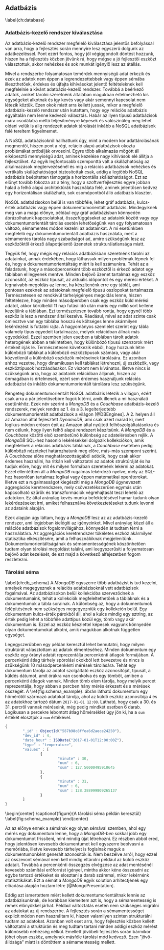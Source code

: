 ## Adatbázis
\label{ch:database}

### Adatbázis-kezelő rendszer kiválasztása
Az adatbázis-kezelő rendszer megfelelő kiválasztása jelentős befolyással van arra, hogy a fejlesztés
során mennyire lesz egyszerű dolgunk az adatkezeléssel. Pont ezért fontos, hogy jól végiggondolt
döntést hozzunk, hiszen ha a fejlesztés közben jövünk rá, hogy mégse a jó fejlesztői eszközt választottuk,
akkor nehézkes és sok munkát igénylő lesz az átállás.

Mivel a rendszerbe folyamatosan temérdek mennyiségű adat érkezik és ezek az adatok nem éppen a
legrendezettebbek vagy éppen sémába illeszthetőek, érdekes és újfajta kihívásokat jelentő feltételeknek kell megfelelnie
a kívánt adatbázis-kezelő rendszer. Továbbá a beérkező adatok, amiket tárolni szeretnénk általában
magukban értelmezhető kis egységeket alkotnak és így kevés vagy akár semennyi kapcsolat nem létezik
köztük. Ezen okok miatt arra kellett jussak, mikor a megfelelő adatbázis-kezelő rendszer után kutattam,
hogy egy relációs adatbázis egyáltalán nem lenne kedvező választás. Habár az ilyen típusú adatbázisok
mára csodálatra méltó teljesítményre képesek és valószínűleg meg lehet oldani velük is alig rendezett
adatok tárolását inkább a NoSQL adatbázisok felé tereltem figyelmemet.

A NoSQL adatbázisokról hallhattunk úgy, mint a modern kor adattárolásának megmentői, hiszen pont
a régi, reláció alapú adatbázisok okozta problémákat próbálják orvosolni. Egyre több alkalmazás mögött
áll elképesztő mennyiségű adat, aminek kezelése nagy kihívások elé állítja a fejlesztőket. Az egyik
legfontosabb szemponttá vált a skálázhatóság az alkalmazások megtervezésénél és míg a relációs adatbázisok
nehézkes és vertikális skálázhatóságot biztosítottak csak, addig a legtöbb NoSQL adatbázis beépítetten
támogatja a horizontális skálázhatóságot. Ezt az előnyt tovább fokozza az a tény, hogy a szoftverfejlesztés
egyre jobban halad a felhő alapú architektúrák használata felé, aminek jelentősen kedvez egy horizontálisan
skálázható, sok csomópontból álló adatbázis klaszter.

NoSQL adatbázisokon belül is van többféle, lehet gráf adatbázis, kulcs-érték adatbázis vagy éppen
dokumentumorientált adatbázis. Mindegyiknek meg van a maga előnye, például egy gráf adatbázisban
könnyedén ábrázolhatunk kapcsolatokat, összefüggéseket az adataink között vagy egy dokumentumorientált
tárolás esetén lehetőségünk van egy folyamatosan változó, sémamentes módon kezelni az adatainkat.
A mi esetünkben megfelelő egy dokumentumorientált adatbázis használata, mert a sémamentes tárolás nagy
szabadságot ad, amire szükségünk lesz az eszközöktől érkező állapotjelentő üzenetek strukturálatlansága
miatt.

Tegyük fel, hogy mégis egy relációs adatbázisban szeretnénk tárolni az adatainkat, annak érdekében,
hogy láthassuk milyen problémák lépnek fel és, hogy a dokumentumorientáltság miért is kell számunkra.
Tehát az a feladatunk, hogy a másodpercenként több eszköztől is érkező adatot egy táblában el legyenek
mentve. Minden bejövő üzenet tartalmaz egy eszköz azonosítót, az eszköz típusát, az aktuális időpontot
és egy mérési értéket. A legnaivabb megoldás az lenne, ha készítenénk erre egy táblát, ami pontosan
ezeknek az adatoknak megfelelő típusú oszlopokat tartalmazza. Természetesen ez rendkívül tárhelyigényes
megoldás lenne, hiszen feltételezve, hogy minden másodpercben csak egy eszköz küld mérési adatot,
akkor körülbelül 11 nap futási idő után máris egy millió sort kellene kezeljünk a táblában. Ezt
természetesen tovább rontja, hogy egynél több eszköz is lesz a rendszer által kezelve. Ráadásul, mivel
az adat szinte csak ömlesztve van egy táblába hosszú és költséges lenne akármilyen lekérdezést is futtatni
rajta. A hagyományos szemlélet szerint egy tábla valamely típus egyedeit tartalmazza, melyek relációban állnak
más egyedekkel. Ezzel szemben jelen esetben a táblában tárolt adatok heterogének abban a tekintetben,
hogy különböző típusú szenzorok mért értékeit írják le.  Természetesen következik ebből, hogy hozzunk
létre különböző táblákat a különböző eszköztípusok számára, vagy akár közvetlenül a különböző eszközök
méréseinek tárolására. Ez azonban ahhoz vezetne, hogy dinamikusan kell táblákat létrehozni, új eszközök,
vagy eszköztípusok hozzáadásakor. Ez viszont nem kívánatos. Illetve nincs is szükségünk arra, hogy az
adataink relációban álljanak, hiszen az önmagában is értelmesek, ezért sem érdemes használjunk relációs
adatbázist és inkább dokumentumorientált tárolásra lesz szükségünk.

Rengeteg dokumentumorientált NoSQL adatbázis létezik a világon, ezért csak arra a pár jelentősebbre
fogok kitérni, amik illenek a mi használati esetünkhöz. Ezek név szerint a *MongoDB* és a *Couchbase*
adatbázis-kezelő rendszerek, melyek rendre az 1. és a 3. legelterjedtebb dokumentumorientált adatbázisok
a világon [@DBEngines]. A 2. helyen áll az Amazon által fejlesztett *DynamoDB*, ami csak azért marad ki,
mert logikus módon erősen épít az Amazon által nyújtott felhőszolgáltatásokra és nem célunk, hogy ilyen
felhő alapú rendszert készítsünk. A *MongoDB* és a *Couchbase* közötti első szembetűnő különbség az
adatelérésben rejlik. A *MongoDB* SQL-hez hasonló lekérésekkel dolgozik kollekciókon, amik megfelelnek
a relációs adatbázis tábláinak, a *Couchbase* esetében pedig különböző nézeteket határozhatunk meg előre,
más-más szempont szerint. A *Couchbase* előre meghatározottságából adódik, hogy csak akkor érdemes
használni, ha ritkán kell változtatni az adatok struktúráját és ha tudjuk előre, hogy mit és milyen
formában szeretnénk lekérni az adatokat. Ezzel ellentétben áll a *MongoDB* rugalmas lekérdező nyelve,
mely az SQL-hez hasonlóan tartalmaz logikai vagy éppen matematikai operátorokat. Illetve ezt a rugalmasságot
kiegészíti még a *MongoDB* úgynevezett aggregációs keretrendszere, mely csővezetékszerűen egymás után
kapcsolható szűrők és transzformációk végrehajtását teszi lehető az adatokon. Ez által aránylag kevés
munka befektetésével hamar tudunk olyan lekérdezéseket írni, amiket felhasználva következtetéseket
tudunk levonni az adataink alapján.

Ezek alapján úgy láttam, hogy a *MongoDB* lesz az az adatbázis-kezelő rendszer, ami legjobban kielégíti
az igényeinket. Mivel aránylag közel áll a relációs adatbázisok fogalomvilágához, könnyedén át tudtam
térni a használatára. Az aggregációs keretrendszer tökéletes eszköz akármilyen statisztika elkészítésére,
amit a felhasználóknak megjelenítünk. Dokumentumorientáltságának és sémamentességének köszönhetően
tudtam olyan tárolási megoldást találni, ami leegyszerűsíti a folyamatosan bejövő adat kezelését, de
ezt majd a következő alfejezetben fogom részletezni.

### Tárolási séma
\label{ch:db_schema}
A *MongoDB* egyszerre több adatbázist is tud kezelni, amelyek megegyeznek a relációs adatbázisoknál
vett adatbázisok fogalmával. Az adatbázisokon belül kollekcióba szerveződnek a dokumentumaink, tehát
a kollekciók megfeleltethetőek a tábláknak és a dokumentumok a tábla sorainak. A különbség az, hogy
a dokumentumok felépítésének nem szükséges megegyezniük egy kollekción belül. Egy dokumentum kulcs-érték
párokból áll, ahol a kulcs mindig egy sztring, az érték pedig lehet a többféle adattípus közül egy, tömb
vagy akár dokumentum is. Ezzel az eszköz készlettel képesek vagyunk könnyedén olyan dokumentumokat
alkotni, amik magukban alkotnak független egységet.

Legegyszerűbben egy példán keresztül lehet bemutatni, hogy milyen struktúrát választottam az adatok
elmentéséhez. Minden dokumentum egy eszköz egy órányi adatát reprezentálja percenkénti átlagok formájában.
A percenkénti átlag tárhely spórolási okokból lett bevezetve és nincs is szükségünk 10 másodpercenkénti
mérések tárolására. Tehát egy dokumentum tárolja az adatot szolgáltató eszköz azonosítóját, típusát,
a küldés dátumot, amit órákra van csonkolva és egy tömböt, amiben a percenkénti átlagok vannak.
Minden tömb elem tárolja, hogy melyik percet reprezentálja, hogy abban a percben hány mérés érkezett
és a mérések összegét. A \ref{fig:schema_example}. ábrán látható dokumentum egy hőmérőtől származó
adatokat tárolja, ahol az küldő eszköz azonosítója `4` és az adatokhoz tartozó dátum `2017-01-01 12:00`.
Látható, hogy csak a 30. és 31. percről vannak méréseink, még pedig mindkét esetben 6 darab. Logikusan
a percekre lebontott átlag hőmérséklet úgy jön ki, ha a `sum` értékét elosztjuk a `num` értékével.
```javascript
{
        "_id" : ObjectId("587b98c8ffea6d2aece24250"),
        "dev_id" : 4,
        "date_hour" : ISODate("2017-01-01T12:00:00Z"),
        "type" : "temperature",
        "values" : [
                {
                        "minute" : 30,
                        "num" : 6,
                        "sum" : 127.50000495910645
                },
                {
                        "minute" : 31,
                        "num" : 6,
                        "sum" : 128.388999809265137
                }
        ]
}
```
\begin{center}
  \captionof{figure}{A tárolási séma példán keresztül}
  \label{fig:schema_example}
\end{center}

Az az előnye ennek a sémának egy olyan sémával szemben, ahol egy mérés egy dokumentum lenne, hogy
a *MongoDB-ben* sokkal jobb egy dokumentumot frissíteni, mint mindig újat létrehozni. Ez részben abból
ered, hogy jelentősen kevesebb dokumentumot kell egyszerre beolvasni a memóriába, illetve kevesebb
tárhelyet is foglalnak maguk a dokumentumonként generált azonosítók is. Nem beszélve arról, hogy ezzel
az összevont sémával nem kell mindig eltárolni például az küldő eszköz adatait. Továbbá a percenkénti
összegzés elvégzése az adat mentésénél kevesebb számítási erőforrást igényel, mintha akkor kéne összeadni
az egybe tartozó értékeket és elosztani a darab számmal, mikor lekérnénk statisztikákat. Ezt a sémát
a *MongoDB* egyik solution arhitectjének egy előadása alapján hoztam létre [@MongoPresentation].

Eddig azt ismertettem miért kellett dokumentumorientáltnak lennie az adatbázisunknak, de korábban
kiemeltem azt is, hogy a sémamentesség is remek előnyökkel járhat. Például változtatás esetén
nem szükséges migrálni az adatokat az új rendszerbe. A fejlesztés során a sémamentességet explicit
módon nem használtam ki, hiszen valamilyen szinten strukturálni tudtam az adatokat. Azonban volt eset
arra, hogy fejlesztés közben kellett változtatni a struktúrán és meg tudtam tartani minden addigi
eszköz mérést különösebb nehézség nélkül. Emellett jövőbeli fejlesztés során bármikor jöhet olyan
eszköz, amelynek másféle tárolási mód kedvező. Ezen "jövő-állósága" miatt is döntöttem a sémamentesség
mellett.
